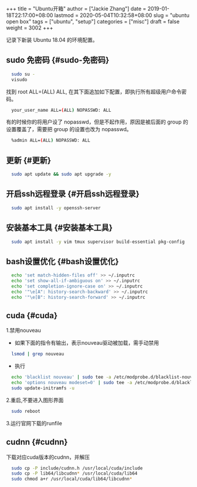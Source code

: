 +++
title = "Ubuntu开箱"
author = ["Jackie Zhang"]
date = 2019-01-18T22:17:00+08:00
lastmod = 2020-05-04T10:32:58+08:00
slug = "ubuntu open box"
tags = ["ubuntu", "setup"]
categories = ["misc"]
draft = false
weight = 3002
+++

记录下新装 Ubuntu 18.04 的环境配置。

<!--more-->


## sudo 免密码 {#sudo-免密码}

```sh
  sudo su -
  visudo
```

找到 root ALL=(ALL) ALL, 在其下面追加如下配置，即执行所有超级用户命令密码。

```sh
  your_user_name ALL=(ALL) NOPASSWD: ALL
```

有的时候你的将用户设了 nopasswd，但是不起作用，原因是被后面的 group 的设置覆盖了，需要把 group 的设置也改为 nopasswd。

```sh
  %admin ALL=(ALL) NOPASSWD: ALL
```


## 更新 {#更新}

```sh
  sudo apt update && sudo apt upgrade -y
```


## 开启ssh远程登录 {#开启ssh远程登录}

```sh
  sudo apt install -y openssh-server
```


## 安装基本工具 {#安装基本工具}

```sh
  sudo apt install -y vim tmux supervisor build-essential pkg-config
```


## bash设置优化 {#bash设置优化}

```sh
  echo 'set match-hidden-files off' >> ~/.inputrc
  echo 'set show-all-if-ambiguous on' >> ~/.inputrc
  echo 'set completion-ignore-case on' >> ~/.inputrc
  echo '"\e[A": history-search-backward' >> ~/.inputrc
  echo '"\e[B": history-search-forward' >> ~/.inputrc
```


## cuda {#cuda}

1.禁用nouveau

-   如果下面的指令有输出，表示nouveau驱动被加载，需手动禁用

<!--listend-->

```sh
  lsmod | grep nouveau
```

-   执行

<!--listend-->

```sh
  echo 'blacklist nouveau' | sudo tee -a /etc/modprobe.d/blacklist-nouveau.conf
  echo 'options nouveau modeset=0' | sudo tee -a /etc/modprobe.d/blacklist-nouveau.conf
  sudo update-initramfs -u
```

2.重启,不要进入图形界面

```sh
  sudo reboot
```

3.运行官网下载的runfile


## cudnn {#cudnn}

下载对应cuda版本的cudnn，并解压

```sh
  sudo cp -P include/cudnn.h /usr/local/cuda/include
  sudo cp -P lib64/libcudnn* /usr/local/cuda/lib64
  sudo chmod a+r /usr/local/cuda/lib64/libcudnn*
```
